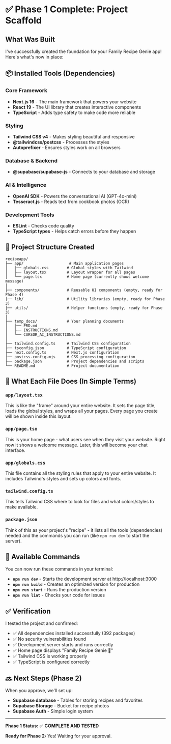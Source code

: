 # ✅ Phase 1 Complete: Project Scaffold

## What Was Built

I've successfully created the foundation for your Family Recipe Genie app! Here's what's now in place:

## 📦 Installed Tools (Dependencies)

### Core Framework
- **Next.js 16** - The main framework that powers your website
- **React 19** - The UI library that creates interactive components
- **TypeScript** - Adds type safety to make code more reliable

### Styling
- **Tailwind CSS v4** - Makes styling beautiful and responsive
- **@tailwindcss/postcss** - Processes the styles
- **Autoprefixer** - Ensures styles work on all browsers

### Database & Backend
- **@supabase/supabase-js** - Connects to your database and storage

### AI & Intelligence
- **OpenAI SDK** - Powers the conversational AI (GPT-4o-mini)
- **Tesseract.js** - Reads text from cookbook photos (OCR)

### Development Tools
- **ESLint** - Checks code quality
- **TypeScript types** - Helps catch errors before they happen

## 📁 Project Structure Created

```
recipeapp/
├── app/                    # Main application pages
│   ├── globals.css        # Global styles with Tailwind
│   ├── layout.tsx         # Layout wrapper for all pages
│   └── page.tsx           # Home page (currently shows welcome message)
│
├── components/            # Reusable UI components (empty, ready for Phase 4)
├── lib/                   # Utility libraries (empty, ready for Phase 3)
├── utils/                 # Helper functions (empty, ready for Phase 3)
│
├── temp_docs/             # Your planning documents
│   ├── PRD.md
│   ├── INSTRUCTIONS.md
│   └── CURSOR_AI_INSTRUCTIONS.md
│
├── tailwind.config.ts     # Tailwind CSS configuration
├── tsconfig.json          # TypeScript configuration
├── next.config.ts         # Next.js configuration
├── postcss.config.mjs     # CSS processing configuration
├── package.json           # Project dependencies and scripts
└── README.md              # Project documentation
```

## 🎯 What Each File Does (In Simple Terms)

### `app/layout.tsx`
This is like the "frame" around your entire website. It sets the page title, loads the global styles, and wraps all your pages. Every page you create will be shown inside this layout.

### `app/page.tsx`
This is your home page - what users see when they visit your website. Right now it shows a welcome message. Later, this will become your chat interface.

### `app/globals.css`
This file contains all the styling rules that apply to your entire website. It includes Tailwind's styles and sets up colors and fonts.

### `tailwind.config.ts`
This tells Tailwind CSS where to look for files and what colors/styles to make available.

### `package.json`
Think of this as your project's "recipe" - it lists all the tools (dependencies) needed and the commands you can run (like `npm run dev` to start the server).

## 🚀 Available Commands

You can now run these commands in your terminal:

- **`npm run dev`** - Starts the development server at http://localhost:3000
- **`npm run build`** - Creates an optimized version for production
- **`npm run start`** - Runs the production version
- **`npm run lint`** - Checks your code for issues

## ✅ Verification

I tested the project and confirmed:
- ✅ All dependencies installed successfully (392 packages)
- ✅ No security vulnerabilities found
- ✅ Development server starts and runs correctly
- ✅ Home page displays "Family Recipe Genie 🍳"
- ✅ Tailwind CSS is working properly
- ✅ TypeScript is configured correctly

## 🔜 Next Steps (Phase 2)

When you approve, we'll set up:
- **Supabase database** - Tables for storing recipes and favorites
- **Supabase Storage** - Bucket for recipe photos
- **Supabase Auth** - Simple login system

---

**Phase 1 Status:** ✅ **COMPLETE AND TESTED**

**Ready for Phase 2:** Yes! Waiting for your approval.



